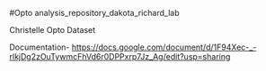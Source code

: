 #Opto analysis_repository_dakota_richard_lab



Christelle Opto Dataset 

Documentation- https://docs.google.com/document/d/1F94Xec-_-rlkjDg2zOuTywmcFhVd6r0DPPxrp7Jz_Ag/edit?usp=sharing
